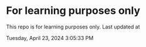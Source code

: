 # For learning purposes only
This repo is for learning purposes only.
Last updated at

Tuesday, April 23, 2024 3:05:33 PM

